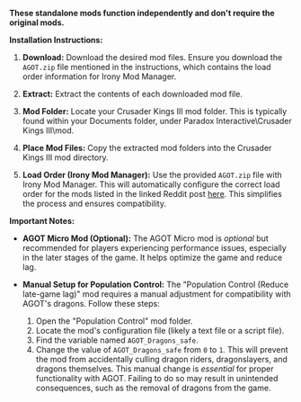 **These standalone mods function independently and don't require the original mods.**  

**Installation Instructions:**

1. **Download:** Download the desired mod files.  Ensure you download the `AGOT.zip` file mentioned in the instructions, which contains the load order information for Irony Mod Manager.

2. **Extract:** Extract the contents of each downloaded mod file.

3. **Mod Folder:** Locate your Crusader Kings III mod folder.  This is typically found within your Documents folder, under Paradox Interactive\Crusader Kings III\mod.

4. **Place Mod Files:** Copy the extracted mod folders into the Crusader Kings III mod directory.

5. **Load Order (Irony Mod Manager):** Use the provided `AGOT.zip` file with Irony Mod Manager. This will automatically configure the correct load order for the mods listed in the linked Reddit post [here](https://www.reddit.com/r/CK3AGOT/comments/1gr0jyy/mods_just_sharing_my_essentials_mods_compatible/). This simplifies the process and ensures compatibility.

**Important Notes:**

* **AGOT Micro Mod (Optional):**  The AGOT Micro mod is *optional* but recommended for players experiencing performance issues, especially in the later stages of the game.  It helps optimize the game and reduce lag.

* **Manual Setup for Population Control:** The "Population Control (Reduce late-game lag)" mod requires a manual adjustment for compatibility with AGOT's dragons.  Follow these steps:
    1. Open the "Population Control" mod folder.
    2. Locate the mod's configuration file (likely a text file or a script file).
    3. Find the variable named `AGOT_Dragons_safe`.
    4. Change the value of `AGOT_Dragons_safe` from `0` to `1`.  This will prevent the mod from accidentally culling dragon riders, dragonslayers, and dragons themselves.  This manual change is *essential* for proper functionality with AGOT.  Failing to do so may result in unintended consequences, such as the removal of dragons from the game.